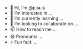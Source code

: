 - 👋 Hi, I’m @plsuis
- 👀 I’m interested in ...
- 🌱 I’m currently learning ...
- 💞️ I’m looking to collaborate on ...
- 📫 How to reach me ...
- 😄 Pronouns: ...
- ⚡ Fun fact: ...

<!---
plsuis/plsuis is a ✨ special ✨ repository because its `README.md` (this file) appears on your GitHub profile.
You can click the Preview link to take a look at your changes.
--->
